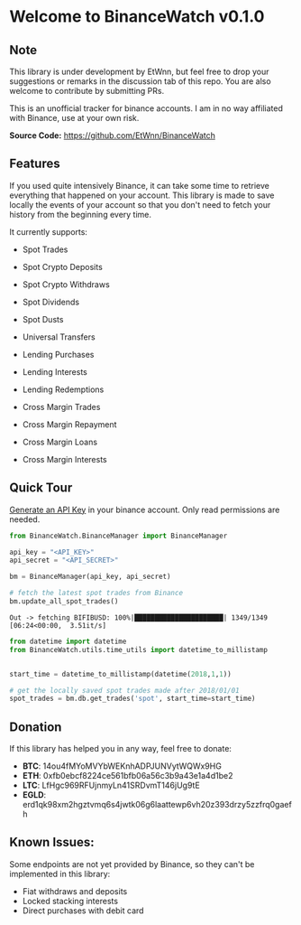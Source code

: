 # Welcome to BinanceWatch v0.1.0


## Note


This library is under development by EtWnn, but feel free to drop your suggestions or remarks in
the discussion tab of this repo. You are also welcome to contribute by submitting PRs.

This is an unofficial tracker for binance accounts. I am in no way affiliated with Binance, use at
your own risk.

**Source Code:** https://github.com/EtWnn/BinanceWatch


## Features


If you used quite intensively Binance, it can take some time to retrieve everything that happened
on your account. This library is made to save locally the events of your account so that you don't
need to fetch your history from the beginning every time.


It currently supports:

- Spot Trades
- Spot Crypto Deposits
- Spot Crypto Withdraws
- Spot Dividends
- Spot Dusts
- Universal Transfers



- Lending Purchases
- Lending Interests
- Lending Redemptions
  


- Cross Margin Trades
- Cross Margin Repayment
- Cross Margin Loans
- Cross Margin Interests

## Quick Tour


[Generate an API Key](https://www.binance.com/en/my/settings/api-management) in your binance account. Only read
permissions are needed.

```python
from BinanceWatch.BinanceManager import BinanceManager

api_key = "<API_KEY>"
api_secret = "<API_SECRET>"

bm = BinanceManager(api_key, api_secret)

# fetch the latest spot trades from Binance
bm.update_all_spot_trades()
```
```
Out -> fetching BIFIBUSD: 100%|██████████████████████| 1349/1349 [06:24<00:00,  3.51it/s]
```
```python
from datetime import datetime
from BinanceWatch.utils.time_utils import datetime_to_millistamp


start_time = datetime_to_millistamp(datetime(2018,1,1)) 

# get the locally saved spot trades made after 2018/01/01
spot_trades = bm.db.get_trades('spot', start_time=start_time)
```

## Donation


If this library has helped you in any way, feel free to donate:
- **BTC**: 14ou4fMYoMVYbWEKnhADPJUNVytWQWx9HG
- **ETH**: 0xfb0ebcf8224ce561bfb06a56c3b9a43e1a4d1be2
- **LTC**: LfHgc969RFUjnmyLn41SRDvmT146jUg9tE
- **EGLD**: erd1qk98xm2hgztvmq6s4jwtk06g6laattewp6vh20z393drzy5zzfrq0gaefh


## Known Issues:


Some endpoints are not yet provided by Binance, so they can't be implemented in this library:
- Fiat withdraws and deposits
- Locked stacking interests
- Direct purchases with debit card
